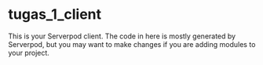 # tugas_1_client

This is your Serverpod client. The code in here is mostly generated by
Serverpod, but you may want to make changes if you are adding modules to your
project.
